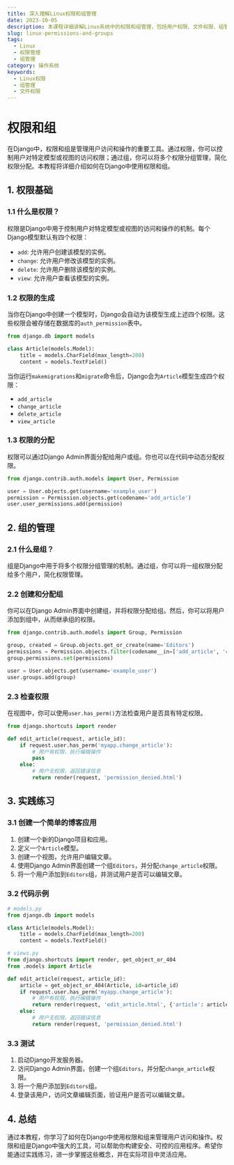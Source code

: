 ```yaml
---
title: 深入理解Linux权限和组管理
date: 2023-10-05
description: 本课程详细讲解Linux系统中的权限和组管理，包括用户权限、文件权限、组管理以及如何有效配置和管理系统权限。
slug: linux-permissions-and-groups
tags:
  - Linux
  - 权限管理
  - 组管理
category: 操作系统
keywords:
  - Linux权限
  - 组管理
  - 文件权限
---
```


# 权限和组

在Django中，权限和组是管理用户访问和操作的重要工具。通过权限，你可以控制用户对特定模型或视图的访问权限；通过组，你可以将多个权限分组管理，简化权限分配。本教程将详细介绍如何在Django中使用权限和组。

## 1. 权限基础

### 1.1 什么是权限？

权限是Django中用于控制用户对特定模型或视图的访问和操作的机制。每个Django模型默认有四个权限：

- `add`: 允许用户创建该模型的实例。
- `change`: 允许用户修改该模型的实例。
- `delete`: 允许用户删除该模型的实例。
- `view`: 允许用户查看该模型的实例。

### 1.2 权限的生成

当你在Django中创建一个模型时，Django会自动为该模型生成上述四个权限。这些权限会被存储在数据库的`auth_permission`表中。

```python
from django.db import models

class Article(models.Model):
    title = models.CharField(max_length=200)
    content = models.TextField()
```

当你运行`makemigrations`和`migrate`命令后，Django会为`Article`模型生成四个权限：

- `add_article`
- `change_article`
- `delete_article`
- `view_article`

### 1.3 权限的分配

权限可以通过Django Admin界面分配给用户或组。你也可以在代码中动态分配权限。

```python
from django.contrib.auth.models import User, Permission

user = User.objects.get(username='example_user')
permission = Permission.objects.get(codename='add_article')
user.user_permissions.add(permission)
```

## 2. 组的管理

### 2.1 什么是组？

组是Django中用于将多个权限分组管理的机制。通过组，你可以将一组权限分配给多个用户，简化权限管理。

### 2.2 创建和分配组

你可以在Django Admin界面中创建组，并将权限分配给组。然后，你可以将用户添加到组中，从而继承组的权限。

```python
from django.contrib.auth.models import Group, Permission

group, created = Group.objects.get_or_create(name='Editors')
permissions = Permission.objects.filter(codename__in=['add_article', 'change_article'])
group.permissions.set(permissions)

user = User.objects.get(username='example_user')
user.groups.add(group)
```

### 2.3 检查权限

在视图中，你可以使用`user.has_perm()`方法检查用户是否具有特定权限。

```python
from django.shortcuts import render

def edit_article(request, article_id):
    if request.user.has_perm('myapp.change_article'):
        # 用户有权限，执行编辑操作
        pass
    else:
        # 用户无权限，返回错误信息
        return render(request, 'permission_denied.html')
```

## 3. 实践练习

### 3.1 创建一个简单的博客应用

1. 创建一个新的Django项目和应用。
2. 定义一个`Article`模型。
3. 创建一个视图，允许用户编辑文章。
4. 使用Django Admin界面创建一个组`Editors`，并分配`change_article`权限。
5. 将一个用户添加到`Editors`组，并测试用户是否可以编辑文章。

### 3.2 代码示例

```python
# models.py
from django.db import models

class Article(models.Model):
    title = models.CharField(max_length=200)
    content = models.TextField()

# views.py
from django.shortcuts import render, get_object_or_404
from .models import Article

def edit_article(request, article_id):
    article = get_object_or_404(Article, id=article_id)
    if request.user.has_perm('myapp.change_article'):
        # 用户有权限，执行编辑操作
        return render(request, 'edit_article.html', {'article': article})
    else:
        # 用户无权限，返回错误信息
        return render(request, 'permission_denied.html')
```

### 3.3 测试

1. 启动Django开发服务器。
2. 访问Django Admin界面，创建一个组`Editors`，并分配`change_article`权限。
3. 将一个用户添加到`Editors`组。
4. 登录该用户，访问文章编辑页面，验证用户是否可以编辑文章。

## 4. 总结

通过本教程，你学习了如何在Django中使用权限和组来管理用户访问和操作。权限和组是Django中强大的工具，可以帮助你构建安全、可控的应用程序。希望你能通过实践练习，进一步掌握这些概念，并在实际项目中灵活应用。